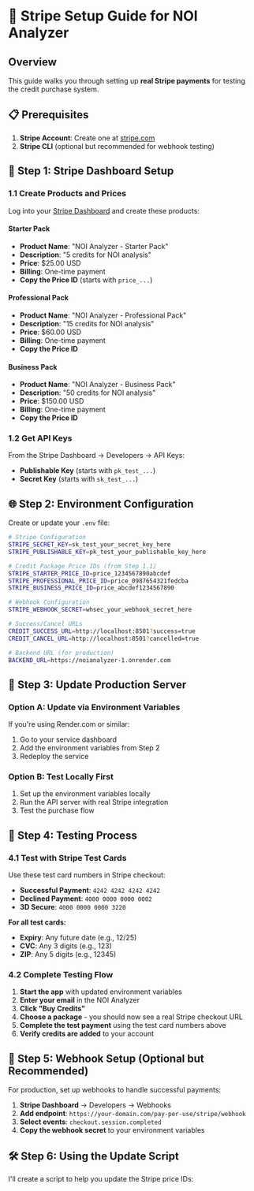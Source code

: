 # 🎯 Stripe Setup Guide for NOI Analyzer

## Overview
This guide walks you through setting up **real Stripe payments** for testing the credit purchase system.

## 📋 Prerequisites

1. **Stripe Account**: Create one at [stripe.com](https://stripe.com)
2. **Stripe CLI** (optional but recommended for webhook testing)

## 🔧 Step 1: Stripe Dashboard Setup

### 1.1 Create Products and Prices

Log into your [Stripe Dashboard](https://dashboard.stripe.com) and create these products:

#### **Starter Pack**
- **Product Name**: "NOI Analyzer - Starter Pack"
- **Description**: "5 credits for NOI analysis"
- **Price**: $25.00 USD
- **Billing**: One-time payment
- **Copy the Price ID** (starts with `price_...`)

#### **Professional Pack**
- **Product Name**: "NOI Analyzer - Professional Pack"  
- **Description**: "15 credits for NOI analysis"
- **Price**: $60.00 USD
- **Billing**: One-time payment
- **Copy the Price ID**

#### **Business Pack**
- **Product Name**: "NOI Analyzer - Business Pack"
- **Description**: "50 credits for NOI analysis"  
- **Price**: $150.00 USD
- **Billing**: One-time payment
- **Copy the Price ID**

### 1.2 Get API Keys

From the Stripe Dashboard → Developers → API Keys:

- **Publishable Key** (starts with `pk_test_...`)
- **Secret Key** (starts with `sk_test_...`)

## 🌐 Step 2: Environment Configuration

Create or update your `.env` file:

```bash
# Stripe Configuration
STRIPE_SECRET_KEY=sk_test_your_secret_key_here
STRIPE_PUBLISHABLE_KEY=pk_test_your_publishable_key_here

# Credit Package Price IDs (from Step 1.1)
STRIPE_STARTER_PRICE_ID=price_1234567890abcdef
STRIPE_PROFESSIONAL_PRICE_ID=price_0987654321fedcba
STRIPE_BUSINESS_PRICE_ID=price_abcdef1234567890

# Webhook Configuration
STRIPE_WEBHOOK_SECRET=whsec_your_webhook_secret_here

# Success/Cancel URLs
CREDIT_SUCCESS_URL=http://localhost:8501?success=true
CREDIT_CANCEL_URL=http://localhost:8501?cancelled=true

# Backend URL (for production)
BACKEND_URL=https://noianalyzer-1.onrender.com
```

## 🔄 Step 3: Update Production Server

### Option A: Update via Environment Variables

If you're using Render.com or similar:

1. Go to your service dashboard
2. Add the environment variables from Step 2
3. Redeploy the service

### Option B: Test Locally First

1. Set up the environment variables locally
2. Run the API server with real Stripe integration
3. Test the purchase flow

## 🧪 Step 4: Testing Process

### 4.1 Test with Stripe Test Cards

Use these test card numbers in Stripe checkout:

- **Successful Payment**: `4242 4242 4242 4242`
- **Declined Payment**: `4000 0000 0000 0002`  
- **3D Secure**: `4000 0000 0000 3220`

**For all test cards:**
- **Expiry**: Any future date (e.g., 12/25)
- **CVC**: Any 3 digits (e.g., 123)
- **ZIP**: Any 5 digits (e.g., 12345)

### 4.2 Complete Testing Flow

1. **Start the app** with updated environment variables
2. **Enter your email** in the NOI Analyzer
3. **Click "Buy Credits"**
4. **Choose a package** - you should now see a real Stripe checkout URL
5. **Complete the test payment** using the test card numbers above
6. **Verify credits are added** to your account

## 🔗 Step 5: Webhook Setup (Optional but Recommended)

For production, set up webhooks to handle successful payments:

1. **Stripe Dashboard** → Developers → Webhooks
2. **Add endpoint**: `https://your-domain.com/pay-per-use/stripe/webhook`
3. **Select events**: `checkout.session.completed`
4. **Copy the webhook secret** to your environment variables

## 🛠️ Step 6: Using the Update Script

I'll create a script to help you update the Stripe price IDs: 